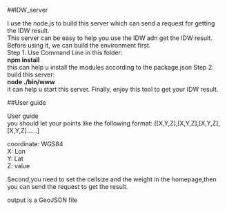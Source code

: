 ##IDW_server

I use the node.js to build this server which can send a request for getting the IDW result.   
This server can be easy to help you use the IDW adn get the IDW result.  
Before using it, we can build the environment first.  
Step 1. Use Command Line in this folder:   
**npm install**  
this can help u install the modules according to the package.json 
Step 2. build this server:  
**node ./bin/www**	
it can help u start this server. Finally, enjoy this tool to get your IDW result. 

##User guide  

User guide  
you should let your points like the following format: 
[[X,Y,Z],[X,Y,Z],[X,Y,Z],[X,Y,Z]......] 

coordinate: WGS84   
X: Lon  
Y: Lat  
Z: value  

Second,you need to set the cellsize and the weight in the homepage,then you can send the request to get the result. 

output is a GeoJSON file
